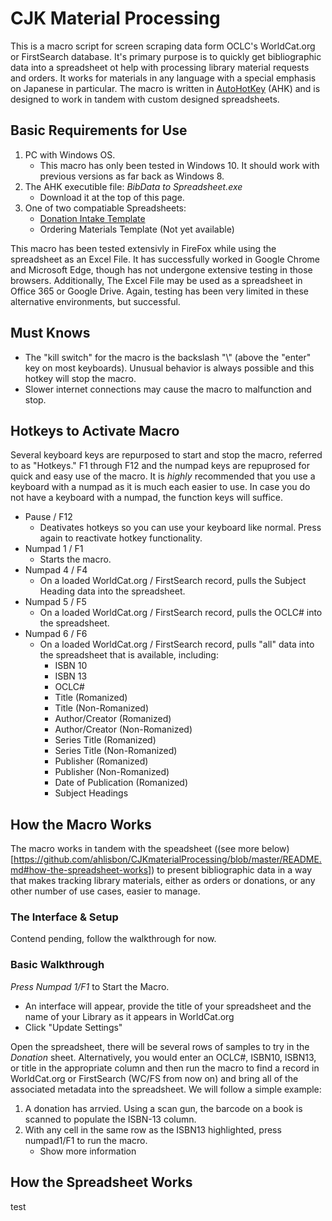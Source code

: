 # CJK Material Processing
This is a macro script for screen scraping data form OCLC's WorldCat.org or FirstSearch database. It's primary purpose is to quickly get bibliographic data into a spreadsheet ot help with processing library material requests and orders. It works for materials in any language with a special emphasis on Japanese in particular. The macro is written in [AutoHotKey](https://www.autohotkey.com/) (AHK) and is designed to work in tandem with custom designed spreadsheets.

## Basic Requirements for Use
1. PC with Windows OS.
   - This macro has only been tested in Windows 10. It should work with previous versions as far back as Windows 8.
2. The AHK executible file: *BibData to Spreadsheet.exe*
   - Download it at the top of this page.
3. One of two compatiable Spreadsheets:
   - [Donation Intake Template](https://github.com/ahlisbon/CJKmaterialProcessing/blob/master/Collection%20Development%20-%20Donation%20-%20Template.xlsm)
   - Ordering Materials Template (Not yet available)

This macro has been tested extensivly in FireFox while using the spreadsheet as an Excel File. It has successfully worked in Google Chrome and Microsoft Edge, though has not undergone extensive testing in those browsers. Additionally, The Excel File may be used as a spreadsheet in Office 365 or Google Drive. Again, testing has been very limited in these alternative environments, but successful.

## Must Knows
- The "kill switch" for the macro is the backslash "\\" (above the "enter" key on most keyboards). Unusual behavior is always possible and this hotkey will stop the macro.
- Slower internet connections may cause the macro to malfunction and stop.

## Hotkeys to Activate Macro
Several keyboard keys are repurposed to start and stop the macro, referred to as "Hotkeys." F1 through F12 and the numpad keys are repuprosed for quick and easy use of the macro. It is *highly* recommended that you use a keyboard with a numpad as it is much each easier to use. In case you do not have a keyboard with a numpad, the function keys will suffice.

- Pause / F12
  - Deativates hotkeys so you can use your keyboard like normal. Press again to reactivate hotkey functionality.
- Numpad 1 / F1
  - Starts the macro.
- Numpad 4 / F4
  - On a loaded WorldCat.org / FirstSearch record, pulls the Subject Heading data into the spreadsheet.
- Numpad 5 / F5
  - On a loaded WorldCat.org / FirstSearch record, pulls the OCLC# into the spreadsheet.
- Numpad 6 / F6
  - On a loaded WorldCat.org / FirstSearch record, pulls "all" data into the spreadsheet that is available, including:
    - ISBN 10
    - ISBN 13
    - OCLC#
    - Title (Romanized)
    - Title (Non-Romanized)
    - Author/Creator (Romanized)
    - Author/Creator (Non-Romanized)
    - Series Title (Romanized)
    - Series Title (Non-Romanized)
    - Publisher (Romanized)
    - Publisher (Non-Romanized)
    - Date of Publication (Romanized)
    - Subject Headings

## How the Macro Works
The macro works in tandem with the speadsheet ((see more below)[https://github.com/ahlisbon/CJKmaterialProcessing/blob/master/README.md#how-the-spreadsheet-works]) to present bibliographic data in a way that makes tracking library materials, either as orders or donations, or any other number of use cases, easier to manage.

### The Interface & Setup
Contend pending, follow the walkthrough for now.

### Basic Walkthrough
_Press Numpad 1/F1_ to Start the Macro.
- An interface will appear, provide the title of your spreadsheet and the name of your Library as it appears in WorldCat.org
- Click "Update Settings"

Open the spreadsheet, there will be several rows of samples to try in the _Donation_ sheet. Alternatively, you would enter an OCLC#, ISBN10, ISBN13, or title in the appropriate column and then run the macro to find a record in WorldCat.org or FirstSearch (WC/FS from now on) and bring all of the associated metadata into the spreadsheet. We will follow a simple example:

1. A donation has arrvied. Using a scan gun, the barcode on a book is scanned to populate the ISBN-13 column.
2. With any cell in the same row as the ISBN13 highlighted, press numpad1/F1 to run the macro.
   - Show more information



## How the Spreadsheet Works
test
